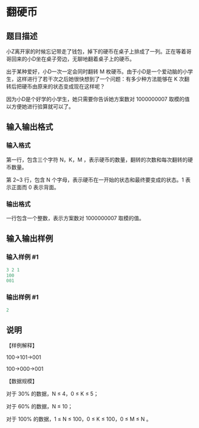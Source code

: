 # 翻硬币

## 题目描述

小Z离开家的时候忘记带走了钱包，掉下的硬币在桌子上排成了一列。正在等着哥哥回来的小D坐在桌子旁边，无聊地翻着桌子上的硬币。

出于某种爱好，小D一次一定会同时翻转 M 枚硬币。由于小D是一个爱动脑的小学生，这样进行了若干次之后她很快想到了一个问题：有多少种方法能够在 K 次翻转后把硬币由原来的状态变成现在这样呢？

因为小D是个好学的小学生，她只需要你告诉她方案数对 1000000007 取模的值以方便她进行验算就可以了。

## 输入输出格式

### 输入格式

第一行，包含三个字符 N，K，M ，表示硬币的数量，翻转的次数和每次翻转的硬币数量。

第 2~3 行，包含 N 个字母，表示硬币在一开始的状态和最终要变成的状态。1 表示正面而 0 表示背面。

### 输出格式

一行包含一个整数，表示方案数对 1000000007 取模的值。

## 输入输出样例

### 输入样例 #1

```cpp
3 2 1
100
001
```


### 输出样例 #1

```cpp
2
```


## 说明

【样例解释】

100→101→001

100→000→001

【数据规模】

对于 30% 的数据，N ≤ 4，0 ≤ K ≤ 5；

对于 60% 的数据，N ≤ 10；

对于 100% 的数据，1 ≤ N ≤ 100，0 ≤ K ≤ 100，0 ≤ M ≤ N 。

